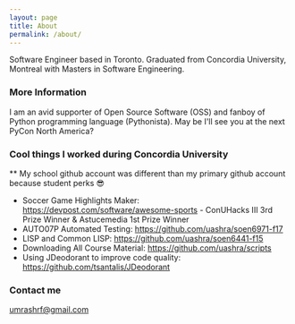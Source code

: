 ```yaml
---
layout: page
title: About
permalink: /about/
---
```


Software Engineer based in Toronto. Graduated from Concordia University, Montreal with Masters in Software Engineering.

### More Information

I am an avid supporter of Open Source Software (OSS) and fanboy of Python programming language (Pythonista). May be I'll see you at the next PyCon North America?

### Cool things I worked during Concordia University

** My school github account was different than my primary github account because student perks :sunglasses:

* Soccer Game Highlights Maker: <https://devpost.com/software/awesome-sports> - ConUHacks III 3rd Prize Winner & Astucemedia 1st Prize Winner
* AUTO07P Automated Testing: <https://github.com/uashra/soen6971-f17>
* LISP and Common LISP: <https://github.com/uashra/soen6441-f15>
* Downloading All Course Material: <https://github.com/uashra/scripts>
* Using JDeodorant to improve code quality: <https://github.com/tsantalis/JDeodorant>

### Contact me

[umrashrf@gmail.com](mailto:umrashrf@gmail.com)
